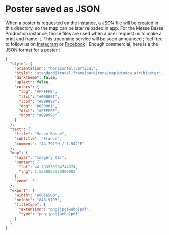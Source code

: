 # Poster saved as JSON

When a poster is requested on the instance, a JSON file will be created in this directory, so the map can be later reloaded in app. For the Messe Basse Production instance, those files are used when a user request us to make a print and frame it. This upcoming service will be soon announced ; feel free to follow us on [Instagram](https://www.instagram.com/messebasseproduction/) or [Facebook]() ! Enough commercial, here is a the JSON format for a poster :

```json
{
  "style": {
    "orientation": "horizontal|vertical",
    "style": "standard|travel|frame|pure|tone|map|window|air|hipster",
    "darkTheme": false,
    "upText": false,
    "colors": {
      "lbg": "#FFFFFE",
      "ltxt": "#000001",
      "lcom": "#999998",
      "dbg": "#000001",
      "dtxt": "#FFFFFE",
      "dcom": "#999998"
    }
  },
  "text": {
    "title": "Messe Basse",
    "subtitle": "France",
    "comment": "44.797°N / 1.542°E"
  },
  "map": {
    "layer": "Imagery (E)",
    "center": {
      "lat": 44.793530904744074,
      "lng": 1.5380859375000002
    },
    "zoom": 5
  },
  "export": {
    "width": "600|6500",
    "height": "848|9193",
    "filtetype": {
      "extension": "png|jpg|webp|pdf",
      "type": "png|jpeg|webp|pdf"
    }
  }
}
```

